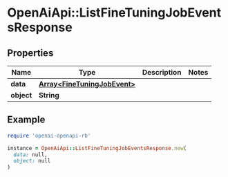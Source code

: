 # OpenAiApi::ListFineTuningJobEventsResponse

## Properties

| Name | Type | Description | Notes |
| ---- | ---- | ----------- | ----- |
| **data** | [**Array&lt;FineTuningJobEvent&gt;**](FineTuningJobEvent.md) |  |  |
| **object** | **String** |  |  |

## Example

```ruby
require 'openai-openapi-rb'

instance = OpenAiApi::ListFineTuningJobEventsResponse.new(
  data: null,
  object: null
)
```

